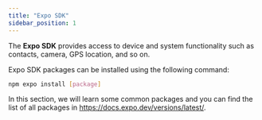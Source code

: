```yaml
---
title: "Expo SDK"
sidebar_position: 1
---
```

The **Expo SDK** provides access to device and system functionality such as contacts, camera, GPS location, and so on.

Expo SDK packages can be installed using the following command:
```bash
npm expo install [package]
```

In this section, we will learn some common packages and you can find the list of all packages in https://docs.expo.dev/versions/latest/.
